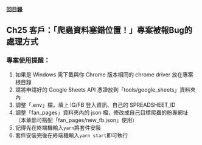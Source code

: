 #### [回目錄](../README.md)
## Ch25	客戶：「爬蟲資料塞錯位置！」專案被報Bug的處理方式

### 專案使用提醒：
1.	如果是 Windows 需下載與你 Chrome 版本相同的 chrome driver 放在專案根目錄
2.	請將申請好的 Google Sheets API 憑證放到「tools/google_sheets」資料夾內
3.	調整「.env」檔，填上 IG/FB 登入資訊、自己的 SPREADSHEET_ID
4.	調整「fan_pages」資料夾內的 json 檔，修改成自己目標爬蟲的粉專網址（本章節可搭配「fan_pages/new_fb.json」使用）
5.	記得先在終端機輸入`yarn`將套件安裝
6.	套件安裝完後在終端機輸入`yarn start`即可執行